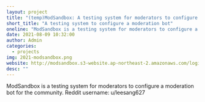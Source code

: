 ```yaml
---
layout: project
title: "(temp)ModSandbox: A testing system for moderators to configure a moderation bot for the community"
short_title: "A testing system to configure a moderation bot"
oneline: "ModSandbox is a testing system for moderators to configure a moderation bot for the community."
date: 2021-08-09 10:32:00
author: Admin
categories:
  - projects
img: 2021-modsandbox.png
website: http://modsandbox.s3-website.ap-northeast-2.amazonaws.com/login/baseline/1
desc: ""
---
```


ModSandbox is a testing system for moderators to configure a moderation bot for the community.
Reddit username: u/leesang627
